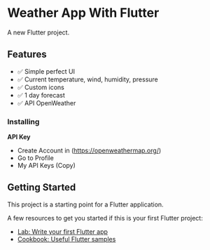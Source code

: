 # Weather App With Flutter

A new Flutter project.

## Features
- :white_check_mark: Simple perfect UI
- :white_check_mark: Current temperature, wind, humidity, pressure
- :white_check_mark: Custom icons
- :white_check_mark: 1 day forecast
- :white_check_mark: API OpenWeather

### Installing

**API Key**
- Create Account in (https://openweathermap.org/)
- Go to Profile
- My API Keys (Copy)

## Getting Started

This project is a starting point for a Flutter application.

A few resources to get you started if this is your first Flutter project:

- [Lab: Write your first Flutter app](https://flutter.dev/docs/get-started/codelab)
- [Cookbook: Useful Flutter samples](https://flutter.dev/docs/cookbook)

